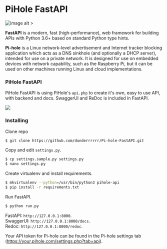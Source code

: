 PiHole FastAPI
=============================

![image alt >](https://i.imgur.com/chcAAtn.png#right)

**FastAPI** is a modern, fast (high-performance), web framework for building APIs with Python 3.6+ based on standard Python type hints.  

**Pi-hole** is a Linux network-level advertisement and Internet tracker blocking application which acts as a DNS sinkhole (and optionally a DHCP server), intended for use on a private network. It is designed for use on embedded devices with network capability, such as the Raspberry Pi, but it can be used on other machines running Linux and cloud implementations.

### PiHole FastAPI
PiHole FastAPI is using PiHole's `api.php` to create it's own, easy to use API, with backend and docs. SwaggerUI and ReDoc is included in FastAPI.  

![](https://i.imgur.com/3oyoqhK.png")

### Installing
Clone repo
```sh
$ git clone https://github.com/dunderrrrrr/Pi-hole-FastAPI.git
```
Copy and edit `settings.py`.
```sh
$ cp settings.sample.py settings.py
$ nano settings.py
```
Create virtualenv and install requirements.
```sh
$ mkvirtualenv --python=/usr/bin/python3 pihole-api
$ pip install -r requirements.txt
```
Run FastAPI.
```sh
$ python run.py
```

FastAPI: `http://127.0.0.1:8000`.  
SwaggerUI: `http://127.0.0.1:8000/docs`.  
Redoc: `http://127.0.0.1:8000/redoc`.

Your API token for Pi-hole can be found in the Pi-hole settings tab (https://your.pihole.com/settings.php?tab=api).
